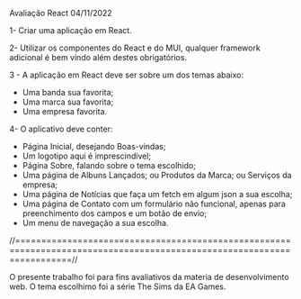 Avaliação React 04/11/2022

1- Criar uma aplicação em React.

2- Utilizar os componentes do React e do MUI, qualquer framework adicional é bem vindo além destes obrigatórios.

3 - A aplicação em React deve ser sobre um dos temas abaixo:

- Uma banda sua favorita;
- Uma marca sua favorita;
- Uma empresa favorita.

4- O aplicativo deve conter:

- Página Inicial, desejando Boas-vindas;
- Um logotipo aqui é imprescindível;
- Página Sobre, falando sobre o tema escolhido;
- Uma página de Albuns Lançados; ou Produtos da Marca; ou Serviços da empresa; 
- Uma página de Notícias que faça um fetch em algum json a sua escolha;
- Uma página de Contato com um formulário não funcional, apenas para preenchimento dos campos e um botão de envio;
- Um menu de navegação a sua escolha.

//=======================================================================================================================//

O presente trabalho foi para fins avaliativos da materia de desenvolvimento web.
O tema escolhimo foi a série The Sims da EA Games.